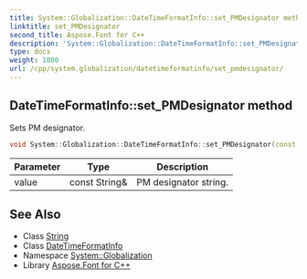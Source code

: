 ```yaml
---
title: System::Globalization::DateTimeFormatInfo::set_PMDesignator method
linktitle: set_PMDesignator
second_title: Aspose.Font for C++
description: 'System::Globalization::DateTimeFormatInfo::set_PMDesignator method. Sets PM designator in C++.'
type: docs
weight: 1800
url: /cpp/system.globalization/datetimeformatinfo/set_pmdesignator/
---
```

## DateTimeFormatInfo::set_PMDesignator method


Sets PM designator.

```cpp
void System::Globalization::DateTimeFormatInfo::set_PMDesignator(const String &value)
```


| Parameter | Type | Description |
| --- | --- | --- |
| value | const String\& | PM designator string. |

## See Also

* Class [String](../../../system/string/)
* Class [DateTimeFormatInfo](../)
* Namespace [System::Globalization](../../)
* Library [Aspose.Font for C++](../../../)

